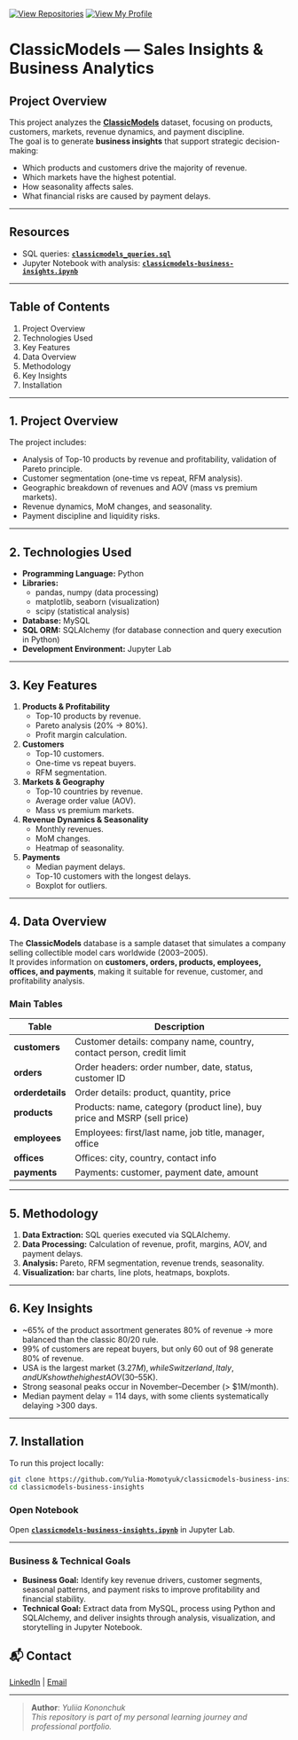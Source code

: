 [![View Repositories](https://img.shields.io/badge/View-My_Repositories-blue?logo=GitHub)](https://github.com/Yulia-Momotyuk?tab=repositories)
[![View My Profile](https://img.shields.io/badge/View-My_Profile-green?logo=GitHub)](https://github.com/Yulia-Momotyuk)
# ClassicModels — Sales Insights & Business Analytics  

## Project Overview  
This project analyzes the **[ClassicModels](https://www.mysqltutorial.org/mysql-sample-database.aspx)** dataset, focusing on products, customers, markets, revenue dynamics, and payment discipline.  
The goal is to generate **business insights** that support strategic decision-making:  
- Which products and customers drive the majority of revenue.  
- Which markets have the highest potential.  
- How seasonality affects sales.  
- What financial risks are caused by payment delays.  

---

## Resources  
- SQL queries: **[`classicmodels_queries.sql`](classicmodels_queries.sql)**  
- Jupyter Notebook with analysis: **[`classicmodels-business-insights.ipynb`](classicmodels-business-insights.ipynb)**  

---

## Table of Contents  
1. Project Overview  
2. Technologies Used  
3. Key Features  
4. Data Overview  
5. Methodology  
6. Key Insights  
7. Installation  

---

## 1. Project Overview  
The project includes:  
- Analysis of Top-10 products by revenue and profitability, validation of Pareto principle.  
- Customer segmentation (one-time vs repeat, RFM analysis).  
- Geographic breakdown of revenues and AOV (mass vs premium markets).  
- Revenue dynamics, MoM changes, and seasonality.  
- Payment discipline and liquidity risks.  

---

## 2. Technologies Used  
- **Programming Language:** Python  
- **Libraries:**  
  - pandas, numpy (data processing)  
  - matplotlib, seaborn (visualization)  
  - scipy (statistical analysis)  
- **Database:** MySQL  
- **SQL ORM:** SQLAlchemy (for database connection and query execution in Python)  
- **Development Environment:** Jupyter Lab  

---

## 3. Key Features  
1. **Products & Profitability**  
   - Top-10 products by revenue.  
   - Pareto analysis (20% → 80%).  
   - Profit margin calculation.  
2. **Customers**  
   - Top-10 customers.  
   - One-time vs repeat buyers.  
   - RFM segmentation.  
3. **Markets & Geography**  
   - Top-10 countries by revenue.  
   - Average order value (AOV).  
   - Mass vs premium markets.  
4. **Revenue Dynamics & Seasonality**  
   - Monthly revenues.  
   - MoM changes.  
   - Heatmap of seasonality.  
5. **Payments**  
   - Median payment delays.  
   - Top-10 customers with the longest delays.  
   - Boxplot for outliers.  

---

## 4. Data Overview

The **ClassicModels** database is a sample dataset that simulates a company selling collectible model cars worldwide (2003–2005).  
It provides information on **customers, orders, products, employees, offices, and payments**, making it suitable for revenue, customer, and profitability analysis.

### Main Tables

| Table            | Description                                                                 |
|------------------|-----------------------------------------------------------------------------|
| **customers**    | Customer details: company name, country, contact person, credit limit       |
| **orders**       | Order headers: order number, date, status, customer ID                      |
| **orderdetails** | Order details: product, quantity, price                                     |
| **products**     | Products: name, category (product line), buy price and MSRP (sell price)    |
| **employees**    | Employees: first/last name, job title, manager, office                     |
| **offices**      | Offices: city, country, contact info                                        |
| **payments**     | Payments: customer, payment date, amount                                    |

---

## 5. Methodology  
1. **Data Extraction:** SQL queries executed via SQLAlchemy.  
2. **Data Processing:** Calculation of revenue, profit, margins, AOV, and payment delays.  
3. **Analysis:** Pareto, RFM segmentation, revenue trends, seasonality.  
4. **Visualization:** bar charts, line plots, heatmaps, boxplots.  

---

## 6. Key Insights  
- ~65% of the product assortment generates 80% of revenue → more balanced than the classic 80/20 rule.  
- 99% of customers are repeat buyers, but only 60 out of 98 generate 80% of revenue.  
- USA is the largest market ($3.27M), while Switzerland, Italy, and UK show the highest AOV ($30–55K).  
- Strong seasonal peaks occur in November–December (> $1M/month).  
- Median payment delay = 114 days, with some clients systematically delaying >300 days.  

---

## 7. Installation  
To run this project locally:  
```bash
git clone https://github.com/Yulia-Momotyuk/classicmodels-business-insights.git
cd classicmodels-business-insights
```
### Open Notebook

Open **[`classicmodels-business-insights.ipynb`](classicmodels-business-insights.ipynb)** in Jupyter Lab.

---

### Business & Technical Goals  

- **Business Goal:** Identify key revenue drivers, customer segments, seasonal patterns, and payment risks to improve profitability and financial stability.  
- **Technical Goal:** Extract data from MySQL, process using Python and SQLAlchemy, and deliver insights through analysis, visualization, and storytelling in Jupyter Notebook.  
## 📬 Contact

[LinkedIn](https://www.linkedin.com/in/yuliia-kononchuk-78913633b/) | [Email](mailto:kononchuk.yuliia@gmail.com)

---
> **Author**: _Yuliia Kononchuk_  
> _This repository is part of my personal learning journey and professional portfolio._ 

